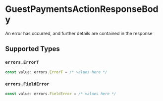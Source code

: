 # GuestPaymentsActionResponseBody

An error has occurred, and further details are contained in the response


## Supported Types

### `errors.ErrorT`

```typescript
const value: errors.ErrorT = /* values here */
```

### `errors.FieldError`

```typescript
const value: errors.FieldError = /* values here */
```

